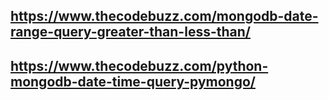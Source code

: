 ## https://www.thecodebuzz.com/mongodb-date-range-query-greater-than-less-than/
## https://www.thecodebuzz.com/python-mongodb-date-time-query-pymongo/
